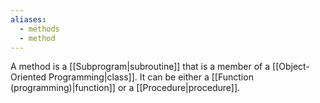 ```yaml
---
aliases:
  - methods
  - method
---
```

A method is a [[Subprogram|subroutine]] that is a member of a [[Object-Oriented Programming|class]]. It can be either a [[Function (programming)|function]] or a [[Procedure|procedure]].